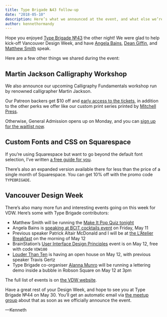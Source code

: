 ```yaml
---
title: Type Brigade №43 follow-up
date: "2018-05-10"
description: Here’s what we announced at the event, and what else we’re doing during Vancovuer Design Week
author: kennethormandy
---
```


Hope you enjoyed <a href="https://www.meetup.com/typebrigade/events/248972116/">Type Brigade <span class="lnum">№43</span></a> the other night! We were glad to help kick-off Vancouver Design Week, and have [Angela Bains](http://transformexp.com/we-are/), [Dean Giffin](http://www.deangiffin.com/), and [Matthew Smith](http://www.matthewsmithdesign.net/) speak.

Here are a few other things we shared during the event:

## Martin Jackson Calligraphy Workshop

We also announce our upcoming Calligraphy Fundamentals workshop run by renowned calligrapher Martin Jackson.

Our Patreon backers get \$10 off and [early access to the tickets](https://www.patreon.com/posts/early-access-to-18666559), in addition to the other perks we offer like our custom print series printed by [Mitchell Press](http://www.mitchellpress.com/).

Otherwise, General Admission opens up on Monday, and you can [sign up for the waitlist now](https://www.picatic.com/typebrigade-calligraphy-3).

## Custom Fonts and CSS on Squarespace

If you’re using Squarespace but want to go beyond the default font selection, I’ve written [a free guide for you](http://kennethormandy.com/journal/custom-fonts-and-css-on-squarespace/).

There’s also an expanded version available there for less than the price of a single month of Squarespace. You can get 10% off with the promo code `TYPEBRIGADE`.

## Vancouver Design Week

There’s also many more fun and interesting events going on this week for VDW. Here’s some with Type Brigade contributors:

- Matthew Smith will be running the [Make It Pop Quiz tonight](https://www.eventbrite.com/e/make-it-pop-quiz-vancouver-design-week-tickets-45249174499)
- Angela Bains is [speaking at BCIT cocktails event](https://docs.google.com/forms/d/1aMg2AMzY6dCXqHjIbbsHMzhILJrccMzkf3A0T25fg70) on Friday, May 11
- Previous speaker Patrick Altair McDonald and I will be at [the L’Atelier Breakfast](https://www.picatic.com/vdwatelier) on the morning of May 12
- BrainStation’s [User Interface Design Principles](https://brainstation.io/event/intro-to-user-interface-20184517400) event is on May 12, free with code `VDW100`
- [Louder Than Ten](https://louderthanten.com/_) is having an open house on May 12, with previous speaker Travis Gertz
- Type Brigade co-organiser [Alanna Munro](https://alannamunro.com/) will be running a lettering demo inside a bubble in Robson Square on May 12 at 3pm

The full list of events is on [the VDW website](http://vancouverdesignwk.com/).

Have a great rest of your Design Week, and hope to see you at Type Brigade №44 on May 30. You’ll get an automatic email via [the meetup group](http://meetup.com/typebrigade) about that as soon as we officially announce the event.

—Kenneth
